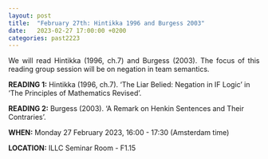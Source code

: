 ```yaml
---
layout: post
title:  "February 27th: Hintikka 1996 and Burgess 2003" 
date:   2023-02-27 17:00:00 +0200
categories: past2223
---
```


<p style="text-align: justify;">
We will read Hintikka (1996, ch.7) and Burgess (2003). The focus of this reading group session will be on negation in team semantics.</p>

<b> READING 1:</b> Hintikka (1996, ch.7). ‘The Liar Belied: Negation in IF Logic’ in ‘The Principles of Mathematics Revised’. 

<b> READING 2:</b> Burgess (2003). ‘A Remark on Henkin Sentences and Their Contraries’. 

<b> WHEN:</b>  Monday 27 February 2023, 16:00 - 17:30 (Amsterdam time)

<b> LOCATION:</b> ILLC Seminar Room - F1.15


